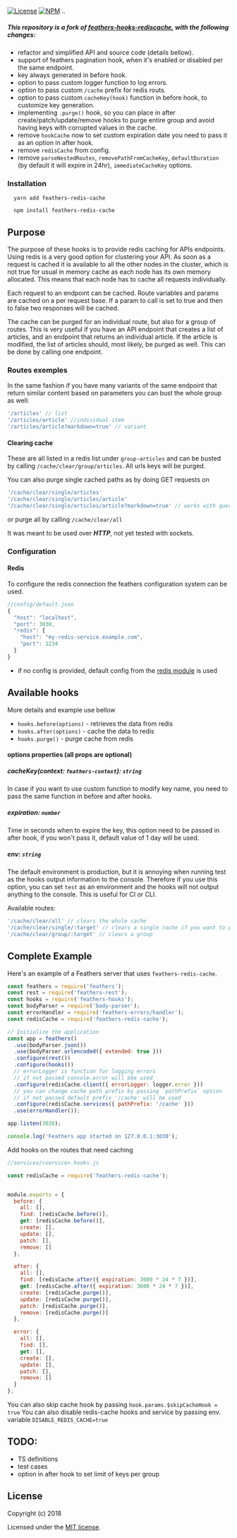 [![License](https://img.shields.io/npm/l/feathers-redis-cache.svg)](https://www.npmjs.com/package/feathers-redis-cache)
[![NPM](https://img.shields.io/npm/v/feathers-redis-cache.svg)](https://www.npmjs.com/package/feathers-redis-cache)
..
##### This repository is a fork of [feathers-hooks-rediscache](https://github.com/idealley/feathers-hooks-rediscache), with the following changes:
- refactor and simplified API and source code (details bellow).
- support of feathers pagination hook, when it's enabled or disabled per the same endpoint.
- key always generated in before hook.
- option to pass custom logger function to log errors.
- option to pass custom `/cache` prefix for redis routs.
- option to pass custom `cacheKey(hook)` function in before hook, to customize key generation.
- implementing `.purge()` hook, so you can place in after create/patch/update/remove hooks to purge entire group and avoid having keys with corrupted values in the cache.
- remove `hookCache` now to set custom expiration date you need to pass it as an option in after hook.
- remove `redisCache` from config.
- remove `parseNestedRoutes`, `removePathFromCacheKey`, `defaultDuration` (by default it will expire in 24hr), `immediateCacheKey` options.

### Installation

```
  yarn add feathers-redis-cache
```    
```
  npm install feathers-redis-cache
```    

## Purpose
The purpose of these hooks is to provide redis caching for APIs endpoints. Using redis is a very good option for clustering your API. As soon as a request is cached it is available to all the other nodes in the cluster, which is not true for usual in memory cache as each node has its own memory allocated. This means that each node has to cache all requests individually.

Each request to an endpoint can be cached. Route variables and params are cached on a per request base. If a param to call is set to true and then to false two responses will be cached.

The cache can be purged for an individual route, but also for a group of routes. This is very useful if you have an API endpoint that creates a list of articles, and an endpoint that returns an individual article. If the article is modified, the list of articles should, most likely, be purged as well. This can be done by calling one endpoint.

### Routes exemples
In the same fashion if you have many variants of the same endpoint that return similar content based on parameters you can bust the whole group as well:

```js
'/articles' // list
'/articles/article' //individual item
'/articles/article?markdown=true' // variant
```
#### Clearing cache
These are all listed in a redis list under `group-articles` and can be busted by calling `/cache/clear/group/articles`. All urls keys will be purged.

You can also purge single cached paths as by doing GET requests on 
```js
'/cache/clear/single/articles'
'/cache/clear/single/articles/article'
'/cache/clear/single/articles/article?markdown=true' // works with query strings too
```

or purge all by calling `/cache/clear/all`

It was meant to be used over **_HTTP_**, not yet tested with sockets.

### Configuration
#### Redis
To configure the redis connection the feathers configuration system can be used.
```js
//config/default.json
{
  "host": "localhost",
  "port": 3030,
  "redis": {
    "host": "my-redis-service.example.com",
    "port": 1234
  }
}
```
* if no config is provided, default config from the [redis module](https://github.com/NodeRedis/node_redis) is used

## Available hooks
More details and example use bellow

* `hooks.before(options)` - retrieves the data from redis
* `hooks.after(options)` - cache the data to redis
* `hooks.purge()` - purge cache from redis

#### options properties (all props are optional)

##### cacheKey(context: `feathers-context`): `string`
In case if you want to use custom function to modify key name, you need to pass the same function in before and after hooks.

##### expiration: `number`
Time in seconds when to expire the key, this option need to be passed in after hook, if you won't pass it, default value of 1 day will be used.

##### env: `string`
The default environment is production, but it is annoying when running test as the hooks output information to the console. Therefore if you use this option, you can set `test` as an environment and the hooks will not output anything to the console. This is useful for CI or CLI.

Available routes:
```js
'/cache/clear/all' // clears the whole cache
'/cache/clear/single/:target' // clears a single route if you want to purge a route with params just adds them target?param=1
'/cache/clear/group/:target' // clears a group
```

## Complete Example

Here's an example of a Feathers server that uses `feathers-redis-cache`.

```js
const feathers = require('feathers');
const rest = require('feathers-rest');
const hooks = require('feathers-hooks');
const bodyParser = require('body-parser');
const errorHandler = require('feathers-errors/handler');
const redisCache = require('feathers-redis-cache');

// Initialize the application
const app = feathers()
  .use(bodyParser.json())
  .use(bodyParser.urlencoded({ extended: true }))
  .configure(rest())
  .configure(hooks())
  // errorLogger is function for logging errors
  // if not passed console.error will bbe used
  .configure(redisCache.client({ errorLogger: logger.error }))
  // you can change cache path prefix by passing `pathPrefix` option
  // if not passed default prefix '/cache' will be used
  .configure(redisCache.services({ pathPrefix: '/cache' }))
  .use(errorHandler());

app.listen(3030);

console.log('Feathers app started on 127.0.0.1:3030');
```

Add hooks on the routes that need caching
```js
//services/<service>.hooks.js

const redisCache = require('feathers-redis-cache');


module.exports = {
  before: {
    all: [],
    find: [redisCache.before()],
    get: [redisCache.before()],
    create: [],
    update: [],
    patch: [],
    remove: []
  },

  after: {
    all: [],
    find: [redisCache.after({ expiration: 3600 * 24 * 7 })],
    get: [redisCache.after({ expiration: 3600 * 24 * 7 })],
    create: [redisCache.purge()],
    update: [redisCache.purge()],
    patch: [redisCache.purge()],
    remove: [redisCache.purge()]
  },

  error: {
    all: [],
    find: [],
    get: [],
    create: [],
    update: [],
    patch: [],
    remove: []
  }
};
```

You can also skip cache hook by passing `hook.params.$skipCacheHook = true`
You can also disable redis-cache hooks and service by passing env. variable `DISABLE_REDIS_CACHE=true`

## TODO:
- TS definitions
- test cases
- option in after hook to set limit of keys per group
## License

Copyright (c) 2018

Licensed under the [MIT license](LICENSE).
